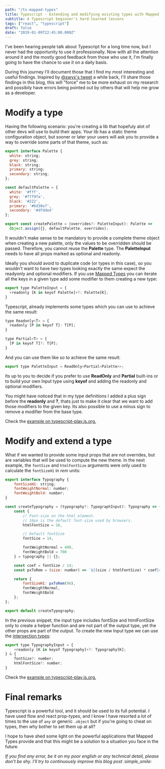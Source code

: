 ```yaml
---
path: "/ts-mapped-types"
title: Typescript - Extending and modifying existing types with Mapped Types
subtitle: A Typescript beginner's hard-learned lessons
tags: ["react", "typescript"]
draft: false
date: "2019-01-09T22:45:00.000Z"
---
```


I've been hearing people talk about Typescript for a long time now, but I never had the opportunity to use it professionally. Now with all the attention around it and the mostly good feedback from those who use it, I'm finally going to have the chance to use it on a daily basis.

During this journey I'll document those that I find my most interesting and useful findings. Inspired by [@swyx's tweet](https://twitter.com/swyx/status/1009174159690264579) a while back, I'll share those findings in this blog, this will "force" me to be more exhaust on my research and possibily have errors being pointed out by others that will help me grow as a developer.

# Modify a type
Having the following scenario: you're creating a lib that hopefuly alot of other devs will use to build their apps. Your lib has a static theme configuration object, but sooner or later your users will ask you to provide a way to override some parts of that theme, such as:

```js
export interface Palette {
  white: string;
  grey: string;
  black: string;
  primary: string;
  secondary: string;
};

const defaultPalette = {
  white: '#fff',
  grey: '#f7f9fa',
  black: '#222',
  primary: '#6d30e7',
  secondary: '#dfdded'
};

export const createPalette = (overrides?: PaletteInput): Palette => 
  Object.assign({}, defaultPalette, overrides);
```

It wouldn't make sense to be mandatory to provide a complete theme object when creating a new palette, only the values to be overridden should be passed. Therefore, you cannot reuse the **Palette** type. The **PaletteInput** needs to have all props marked as optional and readonly. 

Ideally you should avoid to duplicate code (or types in this case), so you wouldn't want to have two types looking exactly the same expect the readyonly and optional modifiers. If you use [Mapped Types](https://www.typescriptlang.org/docs/handbook/advanced-types.html) you can iterate all the keys in a given type add some modifier to them creating a new type:

```js
export type PaletteInput = {
  +readonly [K in keyof Palette]+?: Palette[K];
}
```

Typescript, already implements some types which you can use to achieve the same result:

```js
type Readonly<T> = {
  readonly [P in keyof T]: T[P];
}

type Partial<T> = {
  [P in keyof T]?: T[P];
}
```

And you can use them like so to achieve the same result:

```js
export type PaletteInput = ReadOnly<Partial<Palette>>;
```

Its up to you to decide if you prefer to use **ReadOnly** and **Partial** built-ins or to build your own Input type using **keyof** and adding the readonly and optional modifiers.

You might have noticed that in my type definitions I added a plus sign before the **readonly** and **?**, thats just to make it clear that we want to add those modifiers to the given key. Its also possible to use a minus sign to remove a modifier from the base type.

Check the [example on typescript-play.js.org.](https://typescript-play.js.org/#code/JYOwLgpgTgZghgYwgAgApwDYTJZBvAKGWQHcALYSALmQGcwpQBzAbiOSaggE8b7GQrdgCMMiANZ8GzNsQAOjALZwovOtMGy6EBAHsQAExVr+MggF82BAPQAqW0VvIw3OSnRYcEAJIg5AVzBkAF40FTBgTAAeACUIOAMAeRAMbiiPbEgAPizZW2sCAhc3MM9IXwCg0MJiAGouBP1U5ABtAGlkUGRxHl0YUsyIAF1agH4aDK92obZzQr0QemQDCHh-DDBJ3Gr2ckoIGgByAGIYM8OAGnZOHiPTgHYYAE54S5ExBElkE4AmP7f5EpjHcAGwGADMAAYIPcAdoFkZVHcDDADCsDIcLFYFksEA1IFsUKEABS6ABu0EYK1o4wGXgqgQAlBNMIMQllkOxiIlhAArHRgAB0cFotGATBAxLw5guy1WcHWm1ZXll5MpwGpjK0BBxQTkyu2yDx8QJBogxK1Ov0uP89F0imAAC8IAZCSEjfiIISpcgFMBlEjvlwMchzJarYtdFhBRhdEwffqyhBZQhbWB7U6XW6wywgA)

# Modify and extend a type

What if we wanted to provide some input props that are not overrides, but are variables that will be used to compute the new theme. In the next example, the `fontSize` and `htmlFontSize` arguments were only used to calculate the `fontSizeH1` in *rem* units:

```js
export interface Typography {
    fontSizeH1: string;
    fontWeightNormal: number;
    fontWeightBold: number;
}

const createTypography = (typography?: TypographInput): Typography => {
    const {
        // Font-size on the html element.
        // 16px is the default font-size used by browsers.
        htmlFontSize = 16,

        // Default fontSize
        fontSize = 14,

        fontWeightNormal = 400,
        fontWeightBold = 700
    } = typography || {};

    const coef = fontSize / 14;
    const pxToRem = (size: number) => `${(size / htmlFontSize) * coef}rem`;

    return {
        fontSizeH1: pxToRem(96),
        fontWeightNormal,
        fontWeightBold
    };
};

export default createTypography;
```

In the previous snippet, the input type includes fontSize and htmlFontSize only to create a helper function and are not part of the output type, yet the other props are part of the output. To create the new Input type we can use the [intersection types](https://www.typescriptlang.org/docs/handbook/advanced-types.html#intersection-types):

```js
export type TypographyInput = {
    +readonly [K in keyof Typography]+?: Typography[K];
} & {
    fontSize?: number;
    htmlFontSize?: number;
}
```

Check the [example on typescript-play.js.org.](https://typescript-play.js.org/#code/JYOwLgpgTgZghgYwgAgCoE8AOB7A5lOTAC3WQG8AoZa5GbcAZWAC8IAJARgC5kBnMKKFwBuKjTrgA6hGC4iYAHLYoAWzgAbHiACuKgEbRRNWvTDTZ8gELZ1AEy26DUUQF8KFMFhQYc+QiQBJEExtMGQAXnIxagBqKAg4W3p1UgBtAGlkUGQAawh0bBg0LDwCYnQAXRiAfh4fUv90DIrXZAAyKOMJMCZWWuQdfUNo5HkVdQAxU16IfsGnV3cAegAqFY8vYt8ywODQiOQABTgoMGANAB4AJQSkkBSL+r9ygD4X9s7xaZZZhyHnEZjSbfPp-BYUNzIFZLdwIej8ZAIeJwSBPHakSIACk820a-TRjSCITAAEo6iVniQIu9KMY4SAEbTjF9GD8DhwACwAGhGxiBU1ZrHZADYecyWWYZHJFMo1OoDhyAAyKsXikxSKVWGy2A4AdmVIxcBxxDXKyAAPubyC5RCN6Qi4RAipFujNkEtkJyjDR7WFMAAPVDYG4qA6Y3g-MHQEnU5AAAwAJGRw2yPfyQRAYytEdgnS54io47bjPEwNooCBPuLXT9ODwA0GQ5iAJzCkmq6umczSpSqDQd5ndbtauyG1y2ii+5AmykYxHI1EU9GYkmiKcIbT8bAqH62AlmyJIhKL3HlTFkdU9SPIABMiuQLlXsPhNggADp1Hhz9Ol40uYjNzAbdd33KlH2EIA)

# Final remarks

Typescript is a powerful tool, and it should be used to its full potential. I have used flow and react prop-types, and I know I have resorted a lot of times to the use of `any` or generic `.object` but if you're going to cheat on types, then why bother to set them up at all?

I hope to have shed some light on the powerful applications that  Mapped Types provide and that this might be a solution to a situation you face in the future.

*If you find any error, be it on my poor english or any technical detail, please don't be shy. I'll try to continuously improve this blog post :simple_smile:*